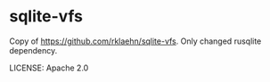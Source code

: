 # sqlite-vfs

Copy of https://github.com/rklaehn/sqlite-vfs.
Only changed rusqlite dependency.

LICENSE: Apache 2.0
